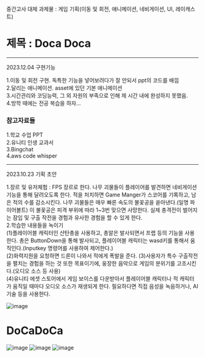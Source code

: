 


중간고사 대체 과제물 : 게임 기획(이동 및 회전, 애니메이션, 네비게이션, UI, 레이캐스트)<br>
<h1>제목 : Doca Doca</h1>


<hr>
2023.12.04 구현기능

1.이동 및 회전 구현. 독특한 기능을 넣어보려다가 잘 안되서 ppt의 코드를 배낌 <br>
2.달리는 애니메이션. asset에 있던 기본 애니메이션 <br>
3.시간관리와 코딩능력, 그 외 자원의 부족으로 인해 제 시간 내에 완성하지 못했음. <br>
4.방학 때에는 전공 복습을 하자...<br>

<h3>참고자료들</h3>
1.학교 수업 PPT <br>
2.유니티 인생 교과서<br>
3.Bingchat<br>
4.aws code whisper<br>


<hr>

2023.10.23 기획 초안

1.장르 및 유저체험 : FPS 장르로 한다. 나무 괴물들이 플레이어를 발견하면 네비게이션 기능을 통해 달려오도록 한다. 적을 처치하면 Game Manger가 스코어를 기록하고, 남은 적의 수를 감소시킨다. 
 나무 괴물들은 매우 빠른 속도의 불꽃공을 쏟아낸다.(일명 파이어볼트) 이 불꽃공은 피격 부위에 따라 1~3번 맞으면 사망한다. 실제 총격전이 벌어지는 잠입 및 구출 작전을 경험과 유사한 경험을 할 수 있게 한다.<br>
2.학습한 내용들을 녹이기 <br>
(1)플레이어블 캐릭터인 산탄총을 사용하고, 총알은 발사되면서 프랩 등의 기능을 사용한다. 총은 ButtonDown을 통해 발사되고, 플레이어블 캐릭터는 wasd키를 통해서 움직인다.(Inputkey 명령어를 사용하여 제어한다.)<br>
(2)화력지원을 요청하면 드론이 나와서 적에게 폭발을 준다.
(3)사용자가 특수 구출작전을 펼치는 경험을 하는 것 또한 목표이기에, 웅장한 음악으로 게임의 분위기를 고조시킨다.(오디오 소스 등 사용)<br>
(4)유니티 에셋 스토어에서 게임 보이스를 다운받아서 플레이어블 캐릭터나 적 캐릭터가 움직일 때마다 오디오 소스가 재생되게 한다. 필요하다면 직접 음성을 녹음하거나, AI 기술 등을 사용한다.<br>


![image](https://github.com/Ogamdo/DocaDoca/assets/91306764/2813f578-4972-4df0-bf26-d8b9ceb1e4e8)<h1>DoCaDoCa</h1>
![image](https://github.com/Ogamdo/DocaDoca/assets/91306764/631ecac0-c893-4ee4-bc3d-4adeef560c3b)
![image](https://github.com/Ogamdo/DocaDoca/assets/91306764/6e1f6e26-619e-4926-b582-007bc5909bd7)
![image](https://github.com/Ogamdo/DocaDoca/assets/91306764/b388e09f-91e2-487a-8663-b32770291d4e)
